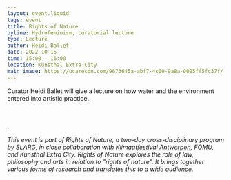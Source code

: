 ```yaml
---
layout: event.liquid
tags: event
title: Rights of Nature
byline: Hydrofeminism, curatorial lecture
type: Lecture
author: Heidi Ballet
date: 2022-10-15
time: 15:00 - 16:00
location: Kunsthal Extra City
main_image: https://ucarecdn.com/9673645a-abf7-4c00-9a8a-0095ff5fc37f/
---
```

Curator Heidi Ballet will give a lecture on how water and the environment entered into artistic practice.

\
\
.

*This event is part of Rights of Nature, a two-day cross-disciplinary program by SLARG, in close collaboration with [Klimaatfestival Antwerpen](https://www.klimaatfestivalantwerpen.be/nl), FOMU, and Kunsthal Extra City. Rights of Nature explores the role of law, philosophy and arts in relation to "rights of nature". It brings together various forms of research and translates this to a wide audience.*